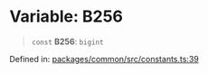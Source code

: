 # Variable: B256

> `const` **B256**: `bigint`

Defined in: [packages/common/src/constants.ts:39](https://github.com/dcdpr/did-btcr2-js/blob/4a717493e735221d072999f212891939f4de3f23/packages/common/src/constants.ts#L39)
